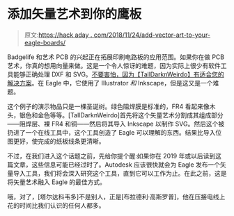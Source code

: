 # 添加矢量艺术到你的鹰板

> 原文:[https://hack aday . com/2018/11/24/add-vector-art-to-your-eagle-boards/](https://hackaday.com/2018/11/24/adding-vector-art-to-your-eagle-boards/)

Badgelife 和艺术 PCB 的兴起正在拓展印刷电路板的应用范围。如果你在做 PCB 艺术，你真的想用向量来做。这是一个令人惊讶的难题，因为实际上很少有软件工具能够正确处理 DXF 和 SVG。[不要害怕，因为【TallDarknWeirdo】有适合您的解决方案](https://www.youtube.com/watch?v=EI2CLwQi6N0)。在 Eagle 中，它使用了 Illustrator *和* Inkscape，但是这又是一个难题。

这个例子的演示物品只是一棵圣诞树。绿色阻焊膜是标准的，FR4 看起来像木头，银色和金色等等。[TallDarknWeirdo]首先将这个矢量艺术分割成其组成部分——阻焊层、裸 FR4 和铜——然后将其导入 Inkscape 以制作 SVG。然后这个被扔进了一个在线工具中，这个工具创造了 Eagle 可以理解的东西。结果比导入位图更好，使完成的纸板线条更清晰。

不过，在我们进入这个话题之前，先给你提个醒:如果你在 2019 年或以后读到这篇文章，这些信息可能已经过时了。Autodesk 应该很快就会为 Eagle 发布一个矢量导入工具，我们将会深入研究这个工具，直到它可以工作为止。在此之前，这是将矢量艺术融入 Eagle 的最佳方式。

哦，对了，[塔尔达科韦多]不是别人，正是[布拉德利·高斯罗普]，他在压接电线上花的时间比我们认识的任何人都多。